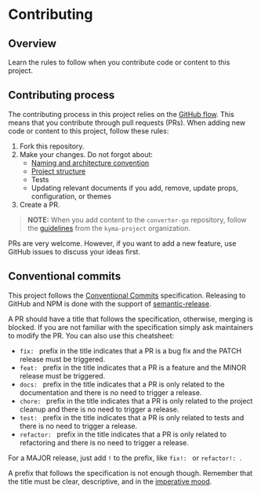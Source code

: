 # Contributing

## Overview

Learn the rules to follow when you contribute code or content to this project.

## Contributing process

The contributing process in this project relies on the [GitHub flow](https://guides.github.com/introduction/flow/index.html). This means that you contribute through pull requests (PRs). When adding new code or content to this project, follow these rules:

1. Fork this repository.
1. Make your changes. Do not forgot about:
   - [Naming and architecture convention](./DEVELOPMENT.md#naming--architecture-convention)
   - [Project structure](./development-guide.md/#project-structure)
   - Tests
   - Updating relevant documents if you add, remove, update props, configuration, or themes
1. Create a PR.

> **NOTE:** When you add content to the `converter-go` repository, follow the [guidelines](https://github.com/kyma-project/community/tree/master/guidelines/content-guidelines) from the `kyma-project` organization.

PRs are very welcome. However, if you want to add a new feature, use GitHub issues to discuss your ideas first.

## Conventional commits

This project follows the [Conventional Commits](https://www.conventionalcommits.org/en/v1.0.0/#summary) specification. Releasing to GitHub and NPM is done with the support of [semantic-release](https://semantic-release.gitbook.io/semantic-release/).

A PR should have a title that follows the specification, otherwise, merging is blocked. If you are not familiar with the specification simply ask maintainers to modify the PR. You can also use this cheatsheet:

- `fix: ` prefix in the title indicates that a PR is a bug fix and the PATCH release must be triggered.
- `feat: ` prefix in the title indicates that a PR is a feature and the MINOR release must be triggered.
- `docs: ` prefix in the title indicates that a PR is only related to the documentation and there is no need to trigger a release.
- `chore: ` prefix in the title indicates that a PR is only related to the project cleanup and there is no need to trigger a release.
- `test: ` prefix in the title indicates that a PR is only related to tests and there is no need to trigger a release.
- `refactor: ` prefix in the title indicates that a PR is only related to refactoring and there is no need to trigger a release.

For a MAJOR release, just add `!` to the prefix, like `fix!: ` or `refactor!: `.

A prefix that follows the specification is not enough though. Remember that the title must be clear, descriptive, and in the [imperative mood](https://chris.beams.io/posts/git-commit/#imperative).